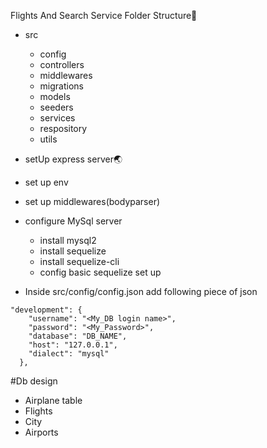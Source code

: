 Flights And Search Service
Folder Structure📁
- src
  - config
  - controllers
  - middlewares
  - migrations
  - models
  - seeders
  - services
  - respository
  - utils

- setUp express server🌏
- set up env
- set up middlewares(bodyparser)
- configure MySql server
    - install mysql2
    - install sequelize
    - install sequelize-cli
    - config basic sequelize set up
- Inside src/config/config.json add following piece of json
```
"development": {
    "username": "<My_DB login name>",
    "password": "<My_Password>",
    "database": "DB_NAME",
    "host": "127.0.0.1",
    "dialect": "mysql"
  },
  ```

  #Db design
  - Airplane table
  - Flights
  - City
  - Airports



